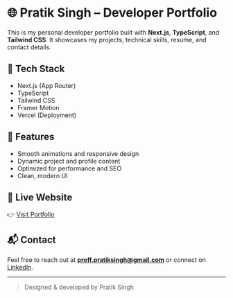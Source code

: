 # 🌐 Pratik Singh – Developer Portfolio

This is my personal developer portfolio built with **Next.js**, **TypeScript**, and **Tailwind CSS**. It showcases my projects, technical skills, resume, and contact details.

## 🚀 Tech Stack
- Next.js (App Router)
- TypeScript
- Tailwind CSS
- Framer Motion
- Vercel (Deployment)

## 📁 Features
- Smooth animations and responsive design
- Dynamic project and profile content
- Optimized for performance and SEO
- Clean, modern UI

## 🔗 Live Website
👉 [Visit Portfolio](https://pratik-singh.vercel.app)

## 📬 Contact
Feel free to reach out at **proff.pratiksingh@gmail.com** or connect on [LinkedIn](https://linkedin.com/in/pratik-singh-0654b9214).

---

> Designed & developed by Pratik Singh
